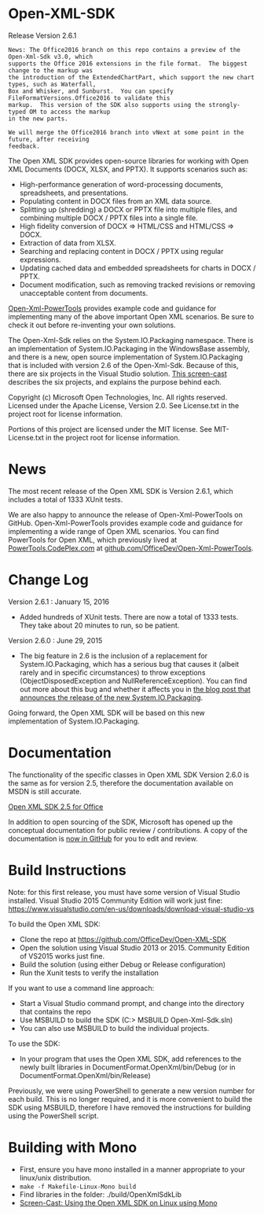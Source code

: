 Open-XML-SDK
============

Release Version 2.6.1

    News: The Office2016 branch on this repo contains a preview of the Open-Xml-Sdk v3.0, which
	supports the Office 2016 extensions in the file format.  The biggest change to the markup was
	the introduction of the ExtendedChartPart, which support the new chart types, such as Waterfall,
	Box and Whisker, and Sunburst.  You can specify FileFormatVersions.Office2016 to validate this
	markup.  This version of the SDK also supports using the strongly-typed OM to access the markup
	in the new parts.
	
	We will merge the Office2016 branch into vNext at some point in the future, after receiving
	feedback.

The Open XML SDK provides open-source libraries for working with Open XML
Documents (DOCX, XLSX, and PPTX).  It supports scenarios such as:
- High-performance generation of word-processing documents, spreadsheets, and presentations.
- Populating content in DOCX files from an XML data source.
- Splitting up (shredding) a DOCX or PPTX file into multiple files, and combining
  multiple DOCX / PPTX files into a single file.
- High fidelity conversion of DOCX => HTML/CSS and HTML/CSS => DOCX.
- Extraction of data from XLSX.
- Searching and replacing content in DOCX / PPTX using regular expressions.
- Updating cached data and embedded spreadsheets for charts in DOCX / PPTX.
- Document modification, such as removing tracked revisions or removing
  unacceptable content from documents.

[Open-Xml-PowerTools](https://github.com/OfficeDev/Open-Xml-PowerTools) provides example code and guidance for implementing many of the above important Open XML scenarios.  Be sure to check it out
before re-inventing your own solutions.

The Open-Xml-Sdk relies on the System.IO.Packaging namespace.  There is an implementation of System.IO.Packaging in the WindowsBase assembly,
and there is a new, open source implementation of System.IO.Packaging that is included with version 2.6 of the Open-Xml-Sdk.  Because of this, there
are six projects in the Visual Studio solution.  [This screen-cast](https://www.youtube.com/watch?v=B13IYHKhcc8) describes the six projects, and explains
the purpose behind each.

Copyright (c) Microsoft Open Technologies, Inc.  All rights reserved.
Licensed under the Apache License, Version 2.0.
See License.txt in the project root for license information.

Portions of this project are licensed under the MIT license.
See MIT-License.txt in the project root for license information.

News
====
The most recent release of the Open XML SDK is Version 2.6.1, which includes a total of 1333 XUnit tests.

We are also happy to announce the release of Open-Xml-PowerTools on GitHub.  Open-Xml-PowerTools provides
example code and guidance for implementing a wide range of Open XML scenarios.  You can find PowerTools
for Open XML, which previously lived at [PowerTools.CodePlex.com](http://powertools.codeplex.com) at
[github.com/OfficeDev/Open-Xml-PowerTools](https://github.com/OfficeDev/Open-Xml-PowerTools).

Change Log
==========

Version 2.6.1 : January 15, 2016
- Added hundreds of XUnit tests.  There are now a total of 1333 tests.  They take about 20 minutes to run, so be patient.

Version 2.6.0 : June 29, 2015
- The big feature in 2.6 is the inclusion of a replacement for System.IO.Packaging, which
has a serious bug that causes it (albeit rarely and in specific circumstances)
to throw exceptions (ObjectDisposedException and NullReferenceException).  You can
find out more about this bug and whether it affects you in [the blog post that announces the release of the new System.IO.Packaging](http://openxmldeveloper.org/blog/b/openxmldeveloper/archive/2015/06/29/announcing-the-release-of-a-new-system-io-packaging-implementation.aspx).

Going forward, the Open XML SDK will be based on this new implementation of System.IO.Packaging.

Documentation
=============

The functionality of the specific classes in Open XML SDK Version 2.6.0 is the same as for version 2.5, therefore
the documentation available on MSDN is still accurate.

[Open XML SDK 2.5 for Office](http://msdn.microsoft.com/en-us/library/office/bb448854.aspx)

In addition to open sourcing of the SDK, Microsoft has opened up the
conceptual documentation for public review / contributions.  A copy of
the documentation is [now in GitHub](https://github.com/OfficeDev/office-content) for you to edit and review.

Build Instructions
==================

Note: for this first release, you must have some version of Visual Studio
installed.  Visual Studio 2015 Community Edition will work just fine:
https://www.visualstudio.com/en-us/downloads/download-visual-studio-vs

To build the Open XML SDK:
- Clone the repo at https://github.com/OfficeDev/Open-XML-SDK
- Open the solution using Visual Studio 2013 or 2015.  Community Edition of VS2015 works just fine.
- Build the solution (using either Debug or Release configuration)
- Run the Xunit tests to verify the installation

If you want to use a command line approach:
- Start a Visual Studio command prompt, and change into the directory that contains the repo
- Use MSBUILD to build the SDK  (C:> MSBUILD Open-Xml-Sdk.sln)
- You can also use MSBUILD to build the individual projects.

To use the SDK:
- In your program that uses the Open XML SDK, add references to the newly built libraries in DocumentFormat.OpenXml/bin/Debug (or in DocumentFormat.OpenXml/bin/Release)

Previously, we were using PowerShell to generate a new version number for each build.  This is no longer required, and it is more convenient to build the SDK using MSBUILD, therefore I have removed the instructions for building using the PowerShell script.

Building with Mono
=================
- First, ensure you have mono installed in a manner appropriate to your linux/unix distribution.
- `make -f Makefile-Linux-Mono build`
- Find libraries in the folder: ./build/OpenXmlSdkLib
- [Screen-Cast: Using the Open XML SDK on Linux using Mono](http://openxmldeveloper.org/blog/b/openxmldeveloper/archive/2014/07/03/screen-cast-using-open-xml-sdk-on-linux-using-mono.aspx)
